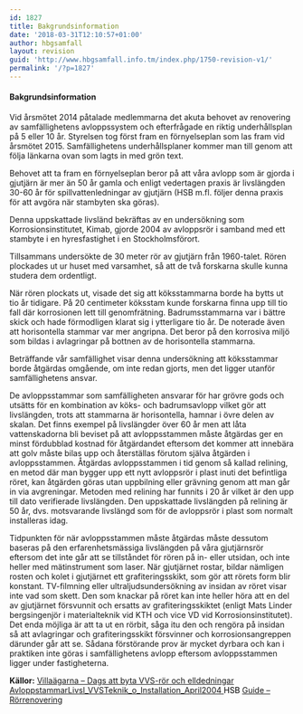 ```yaml
---
id: 1827
title: Bakgrundsinformation
date: '2018-03-31T12:10:57+01:00'
author: hbgsamfall
layout: revision
guid: 'http://www.hbgsamfall.info.tm/index.php/1750-revision-v1/'
permalink: '/?p=1827'
---
```


#### Bakgrundsinformation

Vid årsmötet 2014 påtalade medlemmarna det akuta behovet av renovering av samfällighetens avloppssystem och efterfrågade en riktig underhållsplan på 5 eller 10 år. Styrelsen tog först fram en förnyelseplan som las fram vid årsmötet 2015. Samfällighetens underhållsplaner kommer man till genom att följa länkarna ovan som lagts in med grön text.

Behovet att ta fram en förnyelseplan beror på att våra avlopp som är gjorda i gjutjärn är mer än 50 år gamla och enligt vedertagen praxis är livslängden 30-60 år för spillvattenledningar av gjutjärn (HSB m.fl. följer denna praxis för att avgöra när stambyten ska göras).

Denna uppskattade livsländ bekräftas av en undersökning som Korrosionsinstitutet, Kimab, gjorde 2004 av avloppsrör i samband med ett stambyte i en hyresfastighet i en Stockholmsförort.

Tillsammans undersökte de 30 meter rör av gjutjärn från 1960-talet. Rören plockades ut ur huset med varsamhet, så att de två forskarna skulle kunna studera dem ordentligt.

När rören plockats ut, visade det sig att köksstammarna borde ha bytts ut tio år tidigare. På 20 centimeter köksstam kunde forskarna finna upp till tio fall där korrosionen lett till genomfrätning. Badrumsstammarna var i bättre skick och hade förmodligen klarat sig i ytterligare tio år. De noterade även att horisontella stammar var mer angripna. Det beror på den korrosiva miljö som bildas i avlagringar på bottnen av de horisontella stammarna.

Beträffande vår samfällighet visar denna undersökning att köksstammar borde åtgärdas omgående, om inte redan gjorts, men det ligger utanför samfällighetens ansvar.

De avloppsstammar som samfälligheten ansvarar för har grövre gods och utsätts för en kombination av köks- och badrumsavlopp vilket gör att livslängden, trots att stammarna är horisontella, hamnar i övre delen av skalan. Det finns exempel på livslängder över 60 år men att låta vattenskadorna bli beviset på att avloppsstammen måste åtgärdas ger en minst fördubblad kostnad för åtgärdandet eftersom det kommer att innebära att golv måste bilas upp och återställas förutom själva åtgärden i avloppsstammen. Åtgärdas avloppsstammen i tid genom så kallad relining, en metod där man bygger upp ett nytt avloppsrör i plast inuti det befintliga röret, kan åtgärden göras utan uppbilning eller grävning genom att man går in via avgreningar. Metoden med relining har funnits i 20 år vilket är den upp till dato verifierade livslängden. Den uppskattade livslängden på relining är 50 år, dvs. motsvarande livslängd som för de avloppsrör i plast som normalt installeras idag.

Tidpunkten för när avloppsstammen måste åtgärdas måste dessutom baseras på den erfarenhetsmässiga livslängden på våra gjutjärnsrör eftersom det inte går att se tillståndet för rören på in- eller utsidan, och inte heller med mätinstrument som laser. När gjutjärnet rostar, bildar nämligen rosten och kolet i gjutjärnet ett grafiteringsskikt, som gör att rörets form blir konstant. TV-filmning eller ultraljudsundersökning av insidan av röret visar inte vad som skett. Den som knackar på röret kan inte heller höra att en del av gjutjärnet försvunnit och ersatts av grafiteringsskiktet (enligt Mats Linder bergsingenjör i materialteknik vid KTH och vice VD vid Korrosionsinstitutet).  
Det enda möjliga är att ta ut en rörbit, såga itu den och rengöra på insidan så att avlagringar och grafiteringsskikt försvinner och korrosionsangreppen därunder går att se. Sådana förstörande prov är mycket dyrbara och kan i praktiken inte göras i samfällighetens avlopp eftersom avloppsstammen ligger under fastigheterna.

**Källor:** [Villaägarna – Dags att byta VVS-rör och elldedningar](http://www.villaagarna.se/Tips-artiklar/Underhallsskolan/Del-11-Dags-att-byta-VVS-ror-och-elldedningar/)  
[AvloppstammarLivsl\_VVSTeknik\_o\_Installation\_April2004](http://www.hbgsamfall.win/wp-content/uploads/2017/03/AvloppstammarLivsl_VVSTeknik_o_Installation_April2004.pdf)[  ](http://www.villaagarna.se/Tips-artiklar/Underhallsskolan/Del-11-Dags-att-byta-VVS-ror-och-elldedningar/)<span style="color: #000000;">HSB</span> [Guide – Rörrenovering](http://www.e-magin.se/v5/viewer/files/viewer_s.aspx?gKey=5cp1k69p&gInitPage=26)